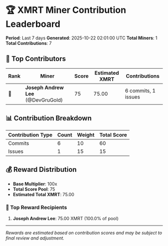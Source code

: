 # 🏆 XMRT Miner Contribution Leaderboard

**Period**: Last 7 days
**Generated**: 2025-10-22 02:01:00 UTC
**Total Miners**: 1
**Total Contributions**: 7

## 🥇 Top Contributors

| Rank | Miner | Score | Estimated XMRT | Contributions |
|------|-------|-------|----------------|---------------|
| 🥇 | **Joseph Andrew Lee** (@DevGruGold) | 75 | 75.00 | 6 commits, 1 issues |

## 📊 Contribution Breakdown

| Contribution Type | Count | Weight | Total Score |
|-------------------|-------|--------|-------------|
| Commits | 6 | 10 | 60 |
| Issues | 1 | 15 | 15 |

## 💰 Reward Distribution

- **Base Multiplier**: 100x
- **Total Score Pool**: 75
- **Estimated Total XMRT**: 75.00

### 🎯 Top Reward Recipients
1. **Joseph Andrew Lee**: 75.00 XMRT (100.0% of pool)

---
*Rewards are estimated based on contribution scores and may be subject to final review and adjustment.*